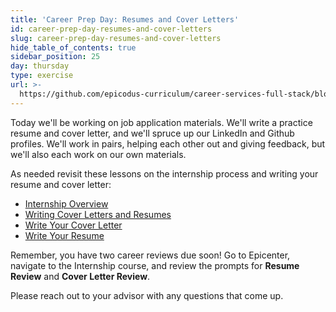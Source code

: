 ```yaml
---
title: 'Career Prep Day: Resumes and Cover Letters'
id: career-prep-day-resumes-and-cover-letters
slug: career-prep-day-resumes-and-cover-letters
hide_table_of_contents: true
sidebar_position: 25
day: thursday
type: exercise
url: >-
  https://github.com/epicodus-curriculum/career-services-full-stack/blob/main/3_classwork_resumes_coverletters_career_prep_day_reminder.md
---
```


Today we'll be working on job application materials. We'll write a practice resume and cover letter, and we'll spruce up our LinkedIn and Github profiles. We'll work in pairs, helping each other out and giving feedback, but we'll also each work on our own materials.

As needed revisit these lessons on the internship process and writing your resume and cover letter:

* [Internship Overview](https://new.learnhowtoprogram.com/internship-and-job-search/internship-process/internship-overview)
* [Writing Cover Letters and Resumes](https://new.learnhowtoprogram.com/internship-and-job-search/applying-for-internships-and-jobs/writing-cover-letters-and-resumes)
* [Write Your Cover Letter](https://new.learnhowtoprogram.com/internship-and-job-search/applying-for-internships-and-jobs/writing-your-cover-letter)
* [Write Your Resume](https://new.learnhowtoprogram.com/internship-and-job-search/applying-for-internships-and-jobs/writing-your-resume)

Remember, you have two career reviews due soon! Go to Epicenter, navigate to the Internship course, and review the prompts for **Resume Review** and **Cover Letter Review**.

Please reach out to your advisor with any questions that come up.